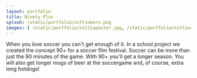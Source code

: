 ```yaml
---
layout: portfolio
title: Ninety Plus
splash: /static/portfolio/nittiokorv.png
images: [ /static/portfolio/nittioposter.jpg, /static/portfolio/nittioclose.jpg, /static/portfolio/nittiomugg.png ]
---
```


When you love soccer you can't get enough of it. In a school project we created the concept 90+ for a soccer film festival. Soccer can be more than just the 90 minutes of the game. With 90+ you'll get a longer season. You will also get longer mugs of beer at the soccergame and, of course, extra long hotdogs!
